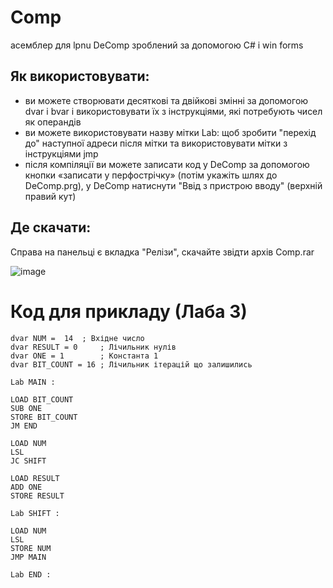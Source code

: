 # Comp
асемблер для lpnu DeComp
зроблений за допомогою C# і win forms


## Як використовувати:
- ви можете створювати десяткові та двійкові змінні за допомогою dvar і bvar і використовувати їх з інструкціями, які потребують чисел як операндів
- ви можете використовувати назву мітки Lab: щоб зробити "перехід до" наступної адреси після мітки та використовувати мітки з інструкціями jmp
- після компіляції ви можете записати код у DeComp за допомогою кнопки «записати у перфострічку» (потім укажіть шлях до DeComp.prg), у  DeComp натиснути "Ввід з пристрою вводу" (верхній правий кут)

## Де скачати:
Справа на панельці є вкладка "Релізи", скачайте звідти архів Comp.rar


![image](https://github.com/user-attachments/assets/f0d30979-bfcd-4055-895d-ef486a31c2a7)

# Код для прикладу (Лаба 3)
```
dvar NUM =  14  ; Вхідне число
dvar RESULT = 0     ; Лічильник нулів
dvar ONE = 1        ; Константа 1
dvar BIT_COUNT = 16 ; Лічильник ітерацій що залишились

Lab MAIN :

LOAD BIT_COUNT
SUB ONE
STORE BIT_COUNT
JM END

LOAD NUM
LSL
JC SHIFT

LOAD RESULT
ADD ONE
STORE RESULT

Lab SHIFT :

LOAD NUM
LSL
STORE NUM
JMP MAIN

Lab END :
```
